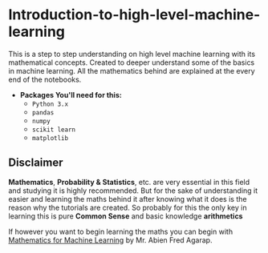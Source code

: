 # Introduction-to-high-level-machine-learning
This is a step to step understanding on high level machine learning with its mathematical concepts.
Created to deeper understand some of the basics in machine learning.
All the mathematics behind are explained at the every end of the notebooks.

* **Packages You'll need for this:**
  * `Python 3.x`
  * `pandas`
  * `numpy`
  * `scikit learn`
  * `matplotlib`

## Disclaimer
**Mathematics**, **Probability & Statistics**, etc. are very essential in this field and studying it is highly recommended.
But for the sake of understanding it easier and learning the maths behind it after knowing what it does is the reason why the tutorials are created.
So probably for this the only key in learning this is pure **Common Sense** and basic knowledge **arithmetics**

If however you want to begin learning the maths you can begin with [Mathematics for Machine Learning](https://github.com/AFAgarap/tensorflow-training/blob/master/getting-started/jupyter-notebooks/%5B0%5D%20Mathematics%20for%20Machine%20Learning.ipynb) by Mr. Abien Fred Agarap.
